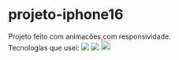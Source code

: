 # projeto-iphone16
Projeto feito com animacões,com responsividade.
<br>
Tecnologias que usei:
<img src="https://img.shields.io/badge/HTML5-E34F26?style=for-the-badge&logo=html5&logoColor=white"> 
<img src="https://img.shields.io/badge/CSS3-1572B6?style=for-the-badge&logo=css3&logoColor=white">
<img aling="left" height="20px" src="https://img.shields.io/badge/JavaScript-323330?style=for-the-badge&logo=javascript&logoColor=F7DF1E" />
